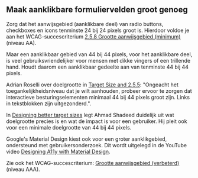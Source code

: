 ## Maak aanklikbare formuliervelden groot genoeg

Zorg dat het aanwijsgebied (aanklikbare deel) van radio buttons, checkboxes en icons tenminste 24 bij 24 pixels groot is. Hierdoor voldoe je aan het WCAG-succescriterium [2.5.8 Grootte aanwijsgebied (minimum)](https://www.w3.org/WAI/WCAG22/Understanding/target-size-minimum.html) (niveau AA).

Maar een aanklikbaar gebied van 44 bij 44 pixels, voor het aanklikbare deel, is veel gebruiksvriendelijker voor mensen met dikke vingers of een trillende hand. Houdt daarom een aanklikbaar gedeelte aan van tenminste 44 bij 44 pixels.

Adrian Roselli over doelgrootte in [<span lang="en">Target Size and 2.5.5</span>](https://adrianroselli.com/2019/06/target-size-and-2-5-5.html): "Ongeacht het toegankelijkheidsniveau dat je wilt aanhouden, probeer ervoor te zorgen dat interactieve besturingselementen minimaal 44 bij 44 pixels groot zijn. Links in tekstblokken zijn uitgezonderd.".

In [<span lang="en">Designing better target sizes</span>](https://ishadeed.com/article/target-size) legt Ahmad Shadeed duidelijk uit wat doelgrootte precies is en wat de impact is voor een gebruiker. Hij pleit ook voor een minimale doelgrootte van 44 bij 44 pixels.

Google's Material Design kiest ook voor een groter aanklikgebied, ondersteund met gebruikersonderzoek. Dit wordt uitgelegd in de YouTube video [<span lang="en">Designing A11y with Material Design</span>](https://www.youtube.com/watch?v=nTNwZXVRGdY&t=163s).

Zie ook het WCAG-succescriterium: [Grootte aanwijsgebied (verbeterd)](https://www.w3.org/WAI/WCAG22/Understanding/target-size-enhanced.html) (niveau AAA).

